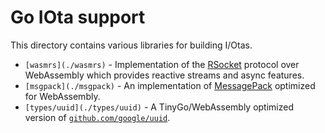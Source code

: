 # Go IOta support

This directory contains various libraries for building I/Otas.

* `[wasmrs](./wasmrs)` - Implementation of the [RSocket](https://rsocket.io) protocol over WebAssembly which provides reactive streams and async features.
* `[msgpack](./msgpack)` - An implementation of [MessagePack](https://msgpack.org) optimized for WebAssembly.
* `[types/uuid](./types/uuid)` - A TinyGo/WebAssembly optimized version of [`github.com/google/uuid`](https://github.com/google/uuid).
